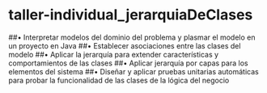 # taller-individual_jerarquiaDeClases
##• Interpretar modelos del dominio del problema y plasmar el modelo en un proyecto en Java
##• Establecer asociaciones entre las clases del modelo
##• Aplicar la jerarquía para extender características y comportamientos de las clases
##• Aplicar jerarquía por capas para los elementos del sistema
##• Diseñar y aplicar pruebas unitarias automáticas para probar la funcionalidad de las clases de la lógica del
negocio
